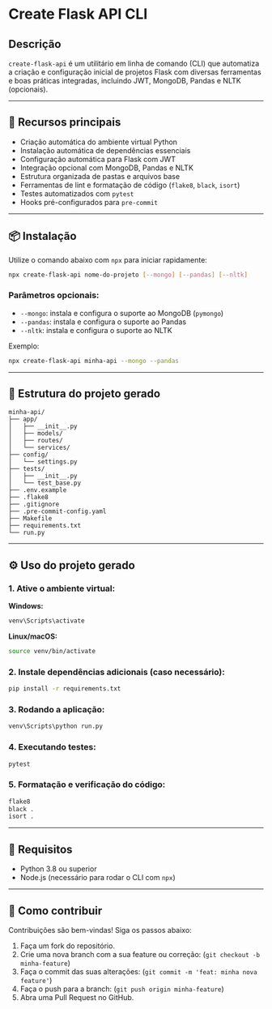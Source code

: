 # Create Flask API CLI

## Descrição

`create-flask-api` é um utilitário em linha de comando (CLI) que automatiza a criação e configuração inicial de projetos Flask com diversas ferramentas e boas práticas integradas, incluindo JWT, MongoDB, Pandas e NLTK (opcionais).

---

## 🚀 Recursos principais

- Criação automática do ambiente virtual Python
- Instalação automática de dependências essenciais
- Configuração automática para Flask com JWT
- Integração opcional com MongoDB, Pandas e NLTK
- Estrutura organizada de pastas e arquivos base
- Ferramentas de lint e formatação de código (`flake8`, `black`, `isort`)
- Testes automatizados com `pytest`
- Hooks pré-configurados para `pre-commit`

---

## 📦 Instalação

Utilize o comando abaixo com `npx` para iniciar rapidamente:

```bash
npx create-flask-api nome-do-projeto [--mongo] [--pandas] [--nltk]
```

### Parâmetros opcionais:

- `--mongo`: instala e configura o suporte ao MongoDB (`pymongo`)
- `--pandas`: instala e configura o suporte ao Pandas
- `--nltk`: instala e configura o suporte ao NLTK

Exemplo:

```bash
npx create-flask-api minha-api --mongo --pandas
```

---

## 📁 Estrutura do projeto gerado

```
minha-api/
├── app/
│   ├── __init__.py
│   ├── models/
│   ├── routes/
│   └── services/
├── config/
│   └── settings.py
├── tests/
│   ├── __init__.py
│   └── test_base.py
├── .env.example
├── .flake8
├── .gitignore
├── .pre-commit-config.yaml
├── Makefile
├── requirements.txt
└── run.py
```

---

## ⚙️ Uso do projeto gerado

### 1. Ative o ambiente virtual:

**Windows:**
```bash
venv\Scripts\activate
```

**Linux/macOS:**
```bash
source venv/bin/activate
```

### 2. Instale dependências adicionais (caso necessário):

```bash
pip install -r requirements.txt
```

### 3. Rodando a aplicação:

```bash
venv\Scripts\python run.py
```

### 4. Executando testes:

```bash
pytest
```

### 5. Formatação e verificação do código:

```bash
flake8
black .
isort .
```

---

## 🌱 Requisitos

- Python 3.8 ou superior
- Node.js (necessário para rodar o CLI com `npx`)

---

## 🤝 Como contribuir

Contribuições são bem-vindas! Siga os passos abaixo:

1. Faça um fork do repositório.
2. Crie uma nova branch com a sua feature ou correção: (`git checkout -b minha-feature`)
3. Faça o commit das suas alterações: (`git commit -m 'feat: minha nova feature'`)
4. Faça o push para a branch: (`git push origin minha-feature`)
5. Abra uma Pull Request no GitHub.

